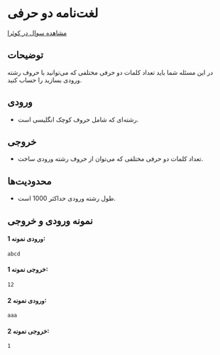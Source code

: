 # لغت‌نامه دو حرفی

[مشاهده سوال در کوئرا](https://quera.org/problemset/237883)

## توضیحات
در این مسئله شما باید تعداد کلمات دو حرفی مختلفی که می‌توانید با حروف رشته ورودی بسازید را حساب کنید.

## ورودی
- رشته‌ای که شامل حروف کوچک انگلیسی است.

## خروجی
- تعداد کلمات دو حرفی مختلفی که می‌توان از حروف رشته ورودی ساخت.

## محدودیت‌ها
- طول رشته ورودی حداکثر 1000 است.

## نمونه ورودی و خروجی

#### ورودی نمونه 1:
```
abcd
```

#### خروجی نمونه 1:
```
12
```

#### ورودی نمونه 2:
```
aaa
```

#### خروجی نمونه 2:
```
1
```
